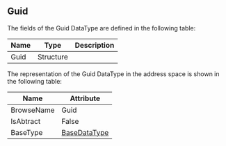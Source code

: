 <!-- datatype -->
## Guid
<!-- end of description -->
The fields of the Guid DataType are defined in the following table:  

|Name|Type|Description|
|---|---|---|
|Guid|Structure||

The representation of the Guid DataType in the address space is shown in the following table:  

|Name|Attribute|
|---|---|
|BrowseName|Guid|
|IsAbtract|False|
|BaseType|[BaseDataType](../../../Part3/DataTypes/BaseDataType/readme.md)|

